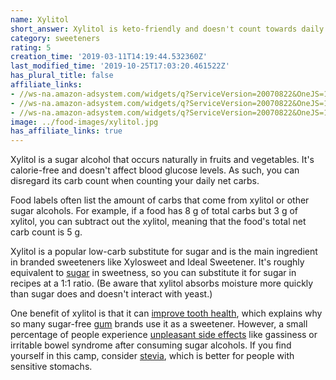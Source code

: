 ```yaml
---
name: Xylitol
short_answer: Xylitol is keto-friendly and doesn't count towards daily carb limits.
category: sweeteners
rating: 5
creation_time: '2019-03-11T14:19:44.532360Z'
last_modified_time: '2019-10-25T17:03:20.461522Z'
has_plural_title: false
affiliate_links:
- //ws-na.amazon-adsystem.com/widgets/q?ServiceVersion=20070822&OneJS=1&Operation=GetAdHtml&MarketPlace=US&source=ss&ref=as_ss_li_til&ad_type=product_link&tracking_id=isitketo-20&language=en_US&marketplace=amazon&region=US&placement=B07Q5B2578&asins=B07Q5B2578&linkId=6522677f82a56e65b08ed443b38a7a78&show_border=true&link_opens_in_new_window=true
- //ws-na.amazon-adsystem.com/widgets/q?ServiceVersion=20070822&OneJS=1&Operation=GetAdHtml&MarketPlace=US&source=ss&ref=as_ss_li_til&ad_type=product_link&tracking_id=isitketo-20&marketplace=amazon&region=US&placement=B000ORSIJ4&asins=B000ORSIJ4&linkId=c31caa7591c54fa5ba35b8009912728a&show_border=true&link_opens_in_new_window=true
- //ws-na.amazon-adsystem.com/widgets/q?ServiceVersion=20070822&OneJS=1&Operation=GetAdHtml&MarketPlace=US&source=ss&ref=as_ss_li_til&ad_type=product_link&tracking_id=isitketo-20&marketplace=amazon&region=US&placement=B00PUSODZ0&asins=B00PUSODZ0&linkId=9fab7480e48085dbbc46f4bb97027f19&show_border=true&link_opens_in_new_window=true
image: ../food-images/xylitol.jpg
has_affiliate_links: true
---
```

Xylitol is a sugar alcohol that occurs naturally in fruits and vegetables. It's calorie-free and doesn't affect blood glucose levels. As such, you can disregard its carb count when counting your daily net carbs.

Food labels often list the amount of carbs that come from xylitol or other sugar alcohols. For example, if a food has 8 g of total carbs but 3 g of xylitol, you can subtract out the xylitol, meaning that the food's total net carb count is 5 g.

Xylitol is a popular low-carb substitute for sugar and is the main ingredient in branded sweeteners like Xylosweet and Ideal Sweetener. It's roughly equivalent to [sugar](/sugar) in sweetness, so you can substitute it for sugar in recipes at a 1:1 ratio. (Be aware that xylitol absorbs moisture more quickly than sugar does and doesn't interact with yeast.)

One benefit of xylitol is that it can [improve tooth health](https://www.ncbi.nlm.nih.gov/pmc/articles/PMC5320817/), which explains why so many sugar-free [gum](/gum) brands use it as a sweetener. However, a small percentage of people experience [unpleasant side effects](https://www.ncbi.nlm.nih.gov/pmc/articles/PMC5093271/) like gassiness or irritable bowel syndrome after consuming sugar alcohols. If you find yourself in this camp, consider [stevia](/stevia), which is better for people with sensitive stomachs.
